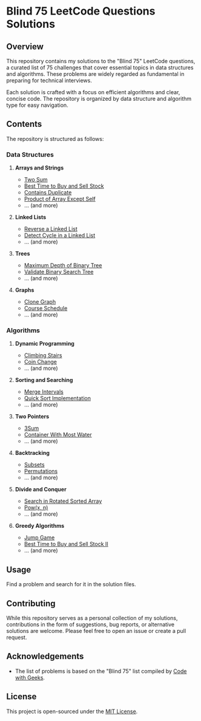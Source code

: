 # Blind 75 LeetCode Questions Solutions

## Overview
This repository contains my solutions to the "Blind 75" LeetCode questions, a curated list of 75 challenges that cover essential topics in data structures and algorithms. These problems are widely regarded as fundamental in preparing for technical interviews.

Each solution is crafted with a focus on efficient algorithms and clear, concise code. The repository is organized by data structure and algorithm type for easy navigation.

## Contents
The repository is structured as follows:

### Data Structures
1. **Arrays and Strings**
   - [Two Sum](link-to-your-solution)
   - [Best Time to Buy and Sell Stock](link-to-your-solution)
   - [Contains Duplicate](link-to-your-solution)
   - [Product of Array Except Self](link-to-your-solution)
   - ... (and more)

2. **Linked Lists**
   - [Reverse a Linked List](link-to-your-solution)
   - [Detect Cycle in a Linked List](link-to-your-solution)
   - ... (and more)

3. **Trees**
   - [Maximum Depth of Binary Tree](link-to-your-solution)
   - [Validate Binary Search Tree](link-to-your-solution)
   - ... (and more)

4. **Graphs**
   - [Clone Graph](link-to-your-solution)
   - [Course Schedule](link-to-your-solution)
   - ... (and more)

### Algorithms
1. **Dynamic Programming**
   - [Climbing Stairs](link-to-your-solution)
   - [Coin Change](link-to-your-solution)
   - ... (and more)

2. **Sorting and Searching**
   - [Merge Intervals](link-to-your-solution)
   - [Quick Sort Implementation](link-to-your-solution)
   - ... (and more)

3. **Two Pointers**
   - [3Sum](link-to-your-solution)
   - [Container With Most Water](link-to-your-solution)
   - ... (and more)

4. **Backtracking**
   - [Subsets](link-to-your-solution)
   - [Permutations](link-to-your-solution)
   - ... (and more)

5. **Divide and Conquer**
   - [Search in Rotated Sorted Array](link-to-your-solution)
   - [Pow(x, n)](link-to-your-solution)
   - ... (and more)

6. **Greedy Algorithms**
   - [Jump Game](link-to-your-solution)
   - [Best Time to Buy and Sell Stock II](link-to-your-solution)
   - ... (and more)

## Usage
Find a problem and search for it in the solution files. 

## Contributing
While this repository serves as a personal collection of my solutions, contributions in the form of suggestions, bug reports, or alternative solutions are welcome. Please feel free to open an issue or create a pull request.

## Acknowledgements
- The list of problems is based on the "Blind 75" list compiled by [Code with Geeks](https://codewithgeeks.com/blind-75-leetcode-questions/).

## License
This project is open-sourced under the [MIT License](LICENSE).
